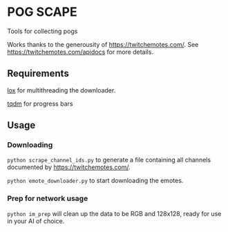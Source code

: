 # POG SCAPE
Tools for collecting pogs

Works thanks to the generousity of https://twitchemotes.com/. See https://twitchemotes.com/apidocs for more details.

## Requirements
[lox](https://lox.readthedocs.io/) for multithreading the downloader.

[tqdm](https://github.com/tqdm/tqdm) for progress bars

## Usage

### Downloading
`python scrape_channel_ids.py` to generate a file containing all channels documented by https://twitchemotes.com/.

`python emote_downloader.py` to start downloading the emotes. 

### Prep for network usage
`python im_prep` will clean up the data to be RGB and 128x128, ready for use in your AI of choice.

